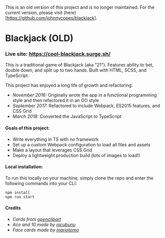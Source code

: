 This is an old version of this project and is no longer maintained. For the current version, please visit (here)[https://github.com/johnnycopes/blackjack].

# Blackjack (OLD)

### Live site: https://cool-blackjack.surge.sh/

This is a traditional game of Blackjack (aka "21"). Features ability to bet, double down, and split up to two hands. Built with HTML, SCSS, and TypeScript.

This project has enjoyed a long life of growth and refactoring: 
- _November 2016:_ Originally wrote the app in a functional programming style and then refactored it in an OO style
- _September 2017:_ Refactored to include Webpack, ES2015 features, and CSS Grid
- _March 2018:_ Converted the JavaScript to TypeScript

#### Goals of this project:

- Write everything in TS with no framework
- Set up a custom Webpack configuration to load all files and assets
- Make a layout that leverages CSS Grid
- Deploy a lightweight production build (lots of images to load!)

#### Local installation:

To run this locally on your machine, simply clone the repo and enter the following commands into your CLI:

```
npm install
npm run start
```

#### Credits
* _Cards from [openclipart](https://openclipart.org)_
* _Ace and 10 made by [nicubunu](http://nicubunu.ro)_
* _Face cards made by [mariotomo](https://openclipart.org/user-detail/mariotomo)_
